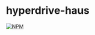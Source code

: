 # hyperdrive-haus
[![NPM](https://nodei.co/npm/hyperdrive-haus.png)](https://nodei.co/npm/hyperdrive-haus/)
